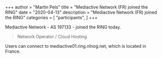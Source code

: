 +++
author = "Martin Pels"
title = "Mediactive Network (FR) joined the RING"
date = "2020-04-13"
description = "Mediactive Network (FR) joined the RING"
categories = [
    "participants",
]
+++

Mediactive Network - AS 197133 - joined the RING today.

> Network Operator / Cloud Hosting

Users can connect to mediactive01.ring.nlnog.net, which is located in France.

